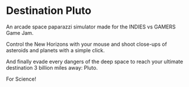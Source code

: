 # Destination Pluto

An arcade space paparazzi simulator made for the INDIES vs GAMERS Game Jam.

Control the New Horizons with your mouse and shoot close-ups of asteroids and planets with a simple click.

And finally evade every dangers of the deep space to reach your ultimate destination 3 billion miles away: Pluto.

For Science!